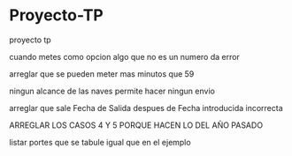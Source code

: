 # Proyecto-TP
proyecto tp


cuando metes como opcion algo que no es un numero da error

arreglar que se pueden meter mas minutos que 59

ningun alcance de las naves permite hacer ningun envio

arreglar que sale Fecha de Salida despues de Fecha introducida incorrecta

ARREGLAR LOS CASOS 4 Y 5 PORQUE HACEN LO DEL AÑO PASADO

listar portes que se tabule igual que en el ejemplo